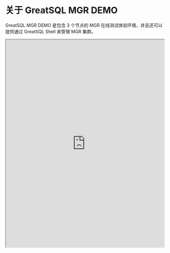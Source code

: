 # 关于 GreatSQL MGR DEMO

GreatSQL MGR DEMO 是包含 3 个节点的 MGR 在线测试体验环境，并且还可以提供通过 GreatSQL Shell 来管理 MGR 集群。

<div class="container">
<iframe src='http://demo.greatsql.cn:7000/' title='GreatSQL MGR DEMO 环境' width='100%' height='660px' border=none></iframe>
</div>
